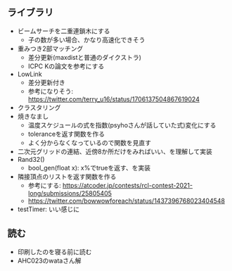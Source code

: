 ## ライブラリ
- ビームサーチを二重連鎖木にする
    - 子の数が多い場合、かなり高速化できそう
- 重みつき2部マッチング
    - 差分更新(maxdistと普通のダイクストラ)
    - ICPC Kの論文を参考にする
- LowLink
    - 差分更新付き
    - 参考になりそう: https://twitter.com/terry_u16/status/1706137504867619024
- クラスタリング
- 焼きなまし
    - 温度スケジュールの式を指数(psyhoさんが話していた式)変化にする
    - toleranceを返す関数を作る
    - よく分からなくなっているので関数を見直す
- 二次元グリッドの連結、近傍8か所だけをみればいい、を理解して実装
- Rand32()
    - bool_gen(float x): x%でtrueを返す、を実装
- 隣接頂点のリストを返す関数を作る
    - 参考にする: https://atcoder.jp/contests/rcl-contest-2021-long/submissions/25805405
    - https://twitter.com/bowwowforeach/status/1437396768023404548
- testTimer: いい感じに
## 読む
- 印刷したのを寝る前に読む
- AHC023のwataさん解